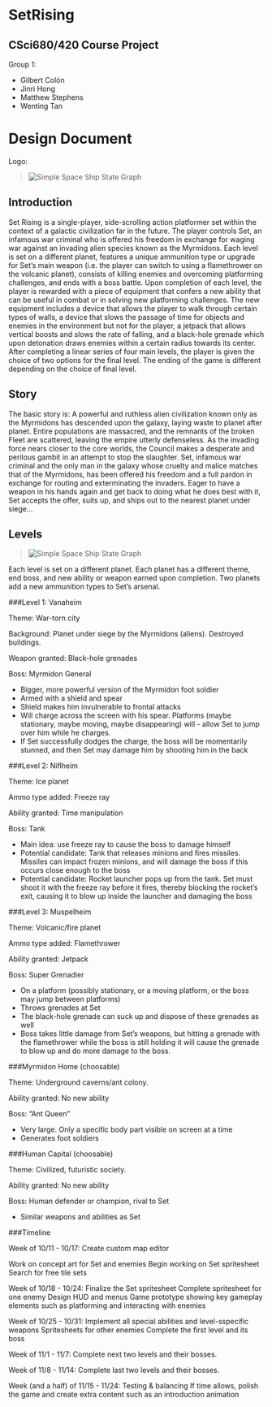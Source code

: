 SetRising
=========
CSci680/420 Course Project
---
Group 1:

* Gilbert Colón 
* Jinri Hong
* Matthew Stephens 
* Wenting Tan


Design Document 
===============

Logo:

> ![Simple Space Ship State Graph](https://github.com/WentingTan/SetRising/blob/master/Photos/logo.png)


Introduction
-------

Set Rising is a single-player, side-scrolling action platformer set within the context of a galactic civilization far in the future.  The player controls Set, an infamous war criminal who is offered his freedom in exchange for waging war against an invading alien species known as the Myrmidons.  Each level is set on a different planet, features a unique ammunition type or upgrade for Set’s main weapon (i.e. the player can switch to using a flamethrower on the volcanic planet), consists of killing enemies and overcoming platforming challenges, and ends with a boss battle.  Upon completion of each level, the player is rewarded with a piece of equipment that confers a new ability that can be useful in combat or in solving new platforming challenges.  The new equipment includes a device that allows the player to walk through certain types of walls, a device that slows the passage of time for objects and enemies in the environment but not for the player, a jetpack that allows vertical boosts and slows the rate of falling, and a black-hole grenade which upon detonation draws enemies within a certain radius towards its center.  After completing a linear series of four main levels, the player is given the choice of two options for the final level.  The ending of the game is different depending on the choice of final level.


Story
----

The basic story is: A powerful and ruthless alien civilization known only as the Myrmidons has descended upon the galaxy, laying waste to planet after planet. Entire populations are massacred, and the remnants of the broken Fleet are scattered, leaving the empire utterly defenseless. As the invading force nears closer to the core worlds, the Council makes a desperate and perilous gambit in an attempt to stop the slaughter. Set, infamous war criminal and the only man in the galaxy whose cruelty and malice matches that of the Myrmidons, has been offered his freedom and a full pardon in exchange for routing and exterminating the invaders. Eager to have a weapon in his hands again and get back to doing what he does best with it, Set accepts the offer, suits up, and ships out to the nearest planet under siege…

Levels
-----

> ![Simple Space Ship State Graph](https://github.com/WentingTan/SetRising/blob/master/Photos/LevelType.png)


Each level is set on a different planet. Each planet has a different theme, end boss, and new ability or weapon earned upon completion. Two planets add a new ammunition types to Set’s arsenal.

###Level 1: Vanaheim

Theme: War-torn city

Background: Planet under siege by the Myrmidons (aliens).  Destroyed buildings. 

Weapon granted: Black-hole grenades

Boss: Myrmidon General

- Bigger, more powerful version of the Myrmidon foot soldier
- Armed with a shield and spear
- Shield makes him invulnerable to frontal attacks
- Will charge across the screen with his spear.  Platforms (maybe stationary, maybe moving, maybe disappearing) will - allow Set to jump over him while he charges.
- If Set successfully dodges the charge, the boss will be momentarily stunned, and then Set may damage him by shooting him in the back


###Level 2: Niflheim

Theme: Ice planet

Ammo type added: Freeze ray 

Ability granted: Time manipulation

Boss: Tank

- Main idea: use freeze ray to cause the boss to damage himself
- Potential candidate: Tank that releases minions and fires missiles.  Missiles can impact frozen minions, and will damage the boss if this occurs close enough to the boss
- Potential candidate: Rocket launcher pops up from the tank.  Set must shoot it with the freeze ray before it fires, thereby blocking the rocket’s exit, causing it to blow up inside the launcher and damaging the boss

###Level 3: Muspelheim

Theme: Volcanic/fire planet

Ammo type added: Flamethrower

Ability granted: Jetpack

Boss: Super Grenadier

- On a platform (possibly stationary, or a moving platform, or the boss may jump between platforms)
- Throws grenades at Set
- The black-hole grenade can suck up and dispose of these grenades as well
- Boss takes little damage from Set’s weapons, but hitting a grenade with the flamethrower while the boss is still holding it will cause the grenade to blow up and do more damage to the boss. 

###Myrmidon Home (choosable)

Theme: Underground caverns/ant colony.

Ability granted: No new ability

Boss: “Ant Queen”

- Very large.  Only a specific body part visible on screen at a time
- Generates foot soldiers

###Human Capital (choosable)

Theme: Civilized, futuristic society.

Ability granted: No new ability

Boss: Human defender or champion, rival to Set

- Similar weapons and abilities as Set

###Timeline

Week of 10/11 - 10/17:
Create custom map editor

Work on concept art for Set and enemies
Begin working on Set spritesheet
Search for free tile sets

Week of 10/18 - 10/24:
Finalize the Set spritesheet
Complete spritesheet for one enemy
Design HUD and menus
Game prototype showing key gameplay elements such as platforming and interacting with enemies

Week of 10/25 - 10/31:
Implement all special abilities and level-sspecific weapons
Spritesheets for other enemies
Complete the first level and its boss

Week of 11/1 - 11/7:
Complete next two levels and their bosses.

Week of 11/8 - 11/14:
Complete last two levels and their bosses.

Week (and a half) of 11/15 - 11/24:
Testing & balancing
If time allows, polish the game and create extra content such as an introduction animation

